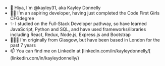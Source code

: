 - 👋 Hiya, I'm @kayley31, aka Kayley Donnelly
- 👩‍💻 I'm an aspiring developer, having just completed the Code First Girls CFGdegree
- ✨ I studied on the Full-Stack Developer pathway, so have learned JavaScript, Python and SQL, and have used frameworks/libraries including React, Redux, Node.js, Express.js and Bootstrap
- 🏴󠁧󠁢󠁳󠁣󠁴󠁿🇬🇧 I'm originally from Glasgow, but have been based in London for the past 7 years
- 📫 You can find me on LinkedIn at [linkedin.com/in/kayleydonnelly/[ (linkedin.com/in/kayleydonnelly/)
